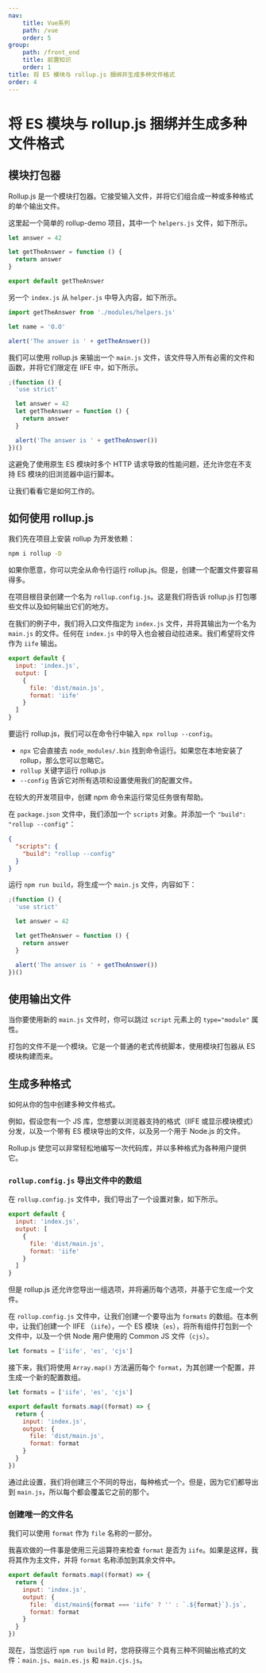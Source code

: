 ```yaml
---
nav:
    title: Vue系列
    path: /vue
    order: 5
group:
    path: /front_end
    title: 前置知识
    order: 1    
title: 将 ES 模块与 rollup.js 捆绑并生成多种文件格式
order: 4    
---
```


# 将 ES 模块与 rollup.js 捆绑并生成多种文件格式

## 模块打包器

Rollup.js 是一个模块打包器。它接受输入文件，并将它们组合成一种或多种格式的单个输出文件。

这里起一个简单的 rollup-demo 项目，其中一个 `helpers.js` 文件，如下所示。

```js
let answer = 42

let getTheAnswer = function () {
  return answer
}

export default getTheAnswer
```

另一个 `index.js` 从 `helper.js` 中导入内容，如下所示。

```js
import getTheAnswer from './modules/helpers.js'

let name = 'O.O'

alert('The answer is ' + getTheAnswer())
```

我们可以使用 rollup.js 来输出一个 `main.js` 文件，该文件导入所有必需的文件和函数，并将它们限定在 IIFE 中，如下所示。

```js
;(function () {
  'use strict'

  let answer = 42
  let getTheAnswer = function () {
    return answer
  }

  alert('The answer is ' + getTheAnswer())
})()
```

这避免了使用原生 ES 模块时多个 HTTP 请求导致的性能问题，还允许您在不支持 ES 模块的旧浏览器中运行脚本。

让我们看看它是如何工作的。

## 如何使用 rollup.js

我们先在项目上安装 rollup 为开发依赖：

```bash
npm i rollup -D
```

如果你愿意，你可以完全从命令行运行 rollup.js。但是，创建一个配置文件要容易得多。

在项目根目录创建一个名为 `rollup.config.js`。这是我们将告诉 rollup.js 打包哪些文件以及如何输出它们的地方。

在我们的例子中，我们将入口文件指定为 `index.js` 文件，并将其输出为一个名为 `main.js` 的文件。任何在 `index.js` 中的导入也会被自动拉进来。我们希望将文件作为 `iife` 输出。

```js
export default {
  input: 'index.js',
  output: [
    {
      file: 'dist/main.js',
      format: 'iife'
    }
  ]
}
```

要运行 rollup.js，我们可以在命令行中输入 `npx rollup --config`。

- `npx` 它会直接去 `node_modules/.bin` 找到命令运行。如果您在本地安装了 rollup，那么您可以忽略它。
- `rollup` 关键字运行 rollup.js
- `--config` 告诉它对所有选项和设置使用我们的配置文件。

在较大的开发项目中，创建 npm 命令来运行常见任务很有帮助。

在 `package.json` 文件中，我们添加一个 `scripts` 对象。并添加一个 `"build": "rollup --config"`：

```json
{
  "scripts": {
    "build": "rollup --config"
  }
}
```

运行 `npm run build`，将生成一个 `main.js` 文件，内容如下：

```js
;(function () {
  'use strict'

  let answer = 42

  let getTheAnswer = function () {
    return answer
  }

  alert('The answer is ' + getTheAnswer())
})()
```

## 使用输出文件

当你要使用新的 `main.js` 文件时，你可以跳过 `script` 元素上的 `type="module"` 属性。

打包的文件不是一个模块。它是一个普通的老式传统脚本，使用模块打包器从 ES 模块构建而来。

## 生成多种格式

如何从你的包中创建多种文件格式。

例如，假设您有一个 JS 库，您想要以浏览器支持的格式（IIFE 或显示模块模式）分发，以及一个带有 ES 模块导出的文件，以及另一个用于 Node.js 的文件。

Rollup.js 使您可以非常轻松地编写一次代码库，并以多种格式为各种用户提供它。

### `rollup.config.js` 导出文件中的数组

在 `rollup.config.js` 文件中，我们导出了一个设置对象，如下所示。

```js
export default {
  input: 'index.js',
  output: [
    {
      file: 'dist/main.js',
      format: 'iife'
    }
  ]
}
```

但是 rollup.js 还允许您导出一组选项，并将遍历每个选项，并基于它生成一个文件。

在 `rollup.config.js` 文件中，让我们创建一个要导出为 `formats` 的数组。在本例中，让我们创建一个 IIFE （`iife`），一个 ES 模块（`es`），将所有组件打包到一个文件中，以及一个供 Node 用户使用的 Common JS 文件（`cjs`）。

```js
let formats = ['iife', 'es', 'cjs']
```

接下来，我们将使用 `Array.map()` 方法遍历每个 `format`，为其创建一个配置，并生成一个新的配置数组。

```js
let formats = ['iife', 'es', 'cjs']

export default formats.map((format) => {
  return {
    input: 'index.js',
    output: {
      file: 'dist/main.js',
      format: format
    }
  }
})
```

通过此设置，我们将创建三个不同的导出，每种格式一个。但是，因为它们都导出到 `main.js`，所以每个都会覆盖它之前的那个。

### 创建唯一的文件名

我们可以使用 `format` 作为 `file` 名称的一部分。

我喜欢做的一件事是使用三元运算符来检查 `format` 是否为 `iife`。如果是这样，我将其作为主文件，并将 `format` 名称添加到其余文件中。

```js
export default formats.map((format) => {
  return {
    input: 'index.js',
    output: {
      file: `dist/main${format === 'iife' ? '' : `.${format}`}.js`,
      format: format
    }
  }
})
```

现在，当您运行 `npm run build` 时，您将获得三个具有三种不同输出格式的文件：`main.js`、`main.es.js` 和 `main.cjs.js`。
